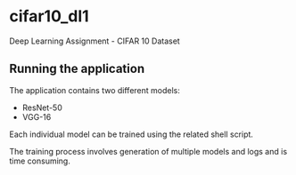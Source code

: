# cifar10_dl1
Deep Learning Assignment - CIFAR 10 Dataset

## Running the application

The application contains two different models:
* ResNet-50
* VGG-16

Each individual model can be trained using the related shell script.

The training process involves generation of multiple models and logs and is time consuming.